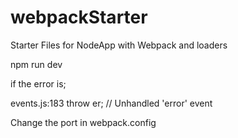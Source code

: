 # webpackStarter
Starter Files for NodeApp with Webpack and loaders

npm run dev

if the error is;

events.js:183
      throw er; // Unhandled 'error' event

Change the port in webpack.config